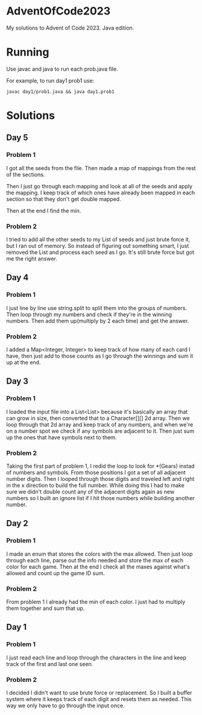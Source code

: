 # AdventOfCode2023
My solutions to Advent of Code 2023. Java edition.

# Running

Use javac and java to run each prob.java file.

For example, to run day1 prob1 use:

    javac day1/prob1.java && java day1.prob1

# Solutions

## Day 5
### Problem 1

I got all the seeds from the file.  Then made a map of mappings from the rest of the sections.

Then I just go through each mapping and look at all of the seeds and apply the mapping.  I keep track of which ones have already been mapped in each section so that they don't get double mapped.  

Then at the end I find the min.

### Problem 2

I tried to add all the other seeds to my List<Long> of seeds and just brute force it, but I ran out of memory.  So instead of figuring out something smart, I just removed the List<Long> and process each seed as I go.  It's still brute force but got me the right answer.

## Day 4
### Problem 1

I just line by line use string.split to split them into the groups of numbers.  Then loop through my numbers and check if they're in the winning numbers.  Then add them up(multiply by 2 each time) and get the answer.

### Problem 2

I added a Map<Integer, Integer> to keep track of how many of each card I have, then just add to those counts as I go through the winnings and sum it up at the end.

## Day 3
### Problem 1

I loaded the input file into a List<List<Character>> because it's basically an array that can grow in size, then converted that to a Character[][] 2d array.  Then we loop through that 2d array and keep track of any numbers, and when we're on a number spot we check if any symbols are adjacent to it.  Then just sum up the ones that have symbols next to them.

### Problem 2

Taking the first part of problem 1, I redid the loop to look for *(Gears) instad of numbers and symbols.  From those positions I got a set of all adjacent number digits.  Then I looped through those digits and traveled left and right in the x direction to build the full number.  While doing this I had to make sure we didn't double count any of the adjacent digits again as new numbers so I built an ignore list if I hit those numbers while building another number.

## Day 2
### Problem 1

I made an enum that stores the colors with the max allowed.  Then just loop through each line, parse out the info needed and store the max of each color for each game.  Then at the end I check all the maxes against what's allowed and count up the game ID sum.

### Problem 2 

From problem 1 I already had the min of each color.  I just had to multiply them together and sum that up.

## Day 1
### Problem 1

I just read each line and loop through the characters in the line and keep track of the first and last one seen.

### Problem 2

I decided I didn't want to use brute force or replacement.  So I built a buffer system where it keeps track of each digit and resets them as needed.  This way we only have to go through the input once.